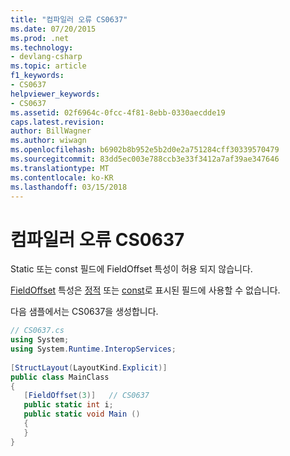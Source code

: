 ```yaml
---
title: "컴파일러 오류 CS0637"
ms.date: 07/20/2015
ms.prod: .net
ms.technology:
- devlang-csharp
ms.topic: article
f1_keywords:
- CS0637
helpviewer_keywords:
- CS0637
ms.assetid: 02f6964c-0fcc-4f81-8ebb-0330aecdde19
caps.latest.revision: 
author: BillWagner
ms.author: wiwagn
ms.openlocfilehash: b6902b8b952e5b2d0e2a751284cff30339570479
ms.sourcegitcommit: 83dd5ec003e788ccb3e33f3412a7af39ae347646
ms.translationtype: MT
ms.contentlocale: ko-KR
ms.lasthandoff: 03/15/2018
---
```

# <a name="compiler-error-cs0637"></a>컴파일러 오류 CS0637

Static 또는 const 필드에 FieldOffset 특성이 허용 되지 않습니다.
  
 [FieldOffset](xref:System.Runtime.InteropServices.FieldOffsetAttribute) 특성은 [정적](../../csharp/language-reference/keywords/static.md) 또는 [const](../../csharp/language-reference/keywords/const.md)로 표시된 필드에 사용할 수 없습니다.  
  
 다음 샘플에서는 CS0637을 생성합니다.  
  
```csharp  
// CS0637.cs  
using System;  
using System.Runtime.InteropServices;  
  
[StructLayout(LayoutKind.Explicit)]  
public class MainClass  
{  
   [FieldOffset(3)]   // CS0637  
   public static int i;  
   public static void Main ()  
   {  
   }  
}  
```
